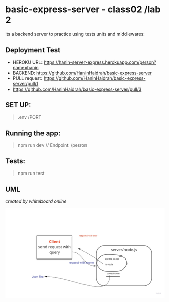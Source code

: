 # basic-express-server - class02 /lab 2
its a backend server to practice using tests units and middlewares:

## Deployment Test
  * HEROKU URL: https://hanin-server-express.herokuapp.com/person?name=hanin 
  * BACKEND: https://github.com/HaninHaidrah/basic-express-server 
  * PULL request: https://github.com/HaninHaidrah/basic-express-server/pull/1
  *  https://github.com/HaninHaidrah/basic-express-server/pull/3


## SET UP:
> .env /PORT

## Running the app: 
> npm run dev // Endpoint: /pesron

## Tests:
> npm run test

## UML
*created by whiteboard online*

![uml](UML.jpg)
